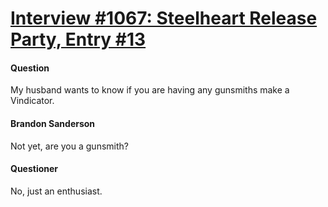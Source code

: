 # [Interview #1067: Steelheart Release Party, Entry #13](https://www.theoryland.com/intvmain.php?i=1067#13)

#### Question

My husband wants to know if you are having any gunsmiths make a Vindicator.

#### Brandon Sanderson

Not yet, are you a gunsmith?

#### Questioner

No, just an enthusiast.

